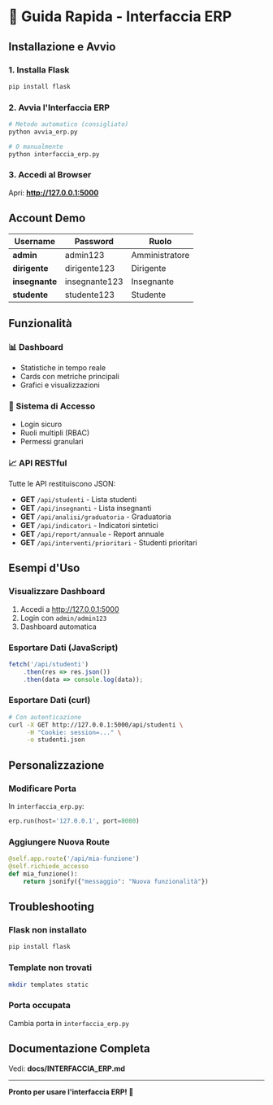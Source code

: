 # 🚀 Guida Rapida - Interfaccia ERP

## Installazione e Avvio

### 1. Installa Flask

```bash
pip install flask
```

### 2. Avvia l'Interfaccia ERP

```bash
# Metodo automatico (consigliato)
python avvia_erp.py

# O manualmente
python interfaccia_erp.py
```

### 3. Accedi al Browser

Apri: **http://127.0.0.1:5000**

## Account Demo

| Username | Password | Ruolo |
|----------|----------|-------|
| **admin** | admin123 | Amministratore |
| **dirigente** | dirigente123 | Dirigente |
| **insegnante** | insegnante123 | Insegnante |
| **studente** | studente123 | Studente |

## Funzionalità

### 📊 Dashboard
- Statistiche in tempo reale
- Cards con metriche principali
- Grafici e visualizzazioni

### 🔐 Sistema di Accesso
- Login sicuro
- Ruoli multipli (RBAC)
- Permessi granulari

### 📈 API RESTful
Tutte le API restituiscono JSON:

- **GET** `/api/studenti` - Lista studenti
- **GET** `/api/insegnanti` - Lista insegnanti  
- **GET** `/api/analisi/graduatoria` - Graduatoria
- **GET** `/api/indicatori` - Indicatori sintetici
- **GET** `/api/report/annuale` - Report annuale
- **GET** `/api/interventi/prioritari` - Studenti prioritari

## Esempi d'Uso

### Visualizzare Dashboard
1. Accedi a http://127.0.0.1:5000
2. Login con `admin/admin123`
3. Dashboard automatica

### Esportare Dati (JavaScript)
```javascript
fetch('/api/studenti')
    .then(res => res.json())
    .then(data => console.log(data));
```

### Esportare Dati (curl)
```bash
# Con autenticazione
curl -X GET http://127.0.0.1:5000/api/studenti \
     -H "Cookie: session=..." \
     -o studenti.json
```

## Personalizzazione

### Modificare Porta

In `interfaccia_erp.py`:
```python
erp.run(host='127.0.0.1', port=8080)
```

### Aggiungere Nuova Route

```python
@self.app.route('/api/mia-funzione')
@self.richiede_accesso
def mia_funzione():
    return jsonify({"messaggio": "Nuova funzionalità"})
```

## Troubleshooting

### Flask non installato
```bash
pip install flask
```

### Template non trovati
```bash
mkdir templates static
```

### Porta occupata
Cambia porta in `interfaccia_erp.py`

## Documentazione Completa

Vedi: **docs/INTERFACCIA_ERP.md**

---

**Pronto per usare l'interfaccia ERP! 🎉**




